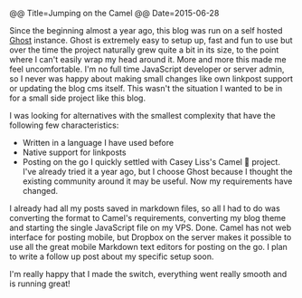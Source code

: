 @@ Title=Jumping on the Camel
@@ Date=2015-06-28

Since the beginning almost a year ago, this blog was run on a self hosted [Ghost][1] instance. Ghost is extremely easy to setup up, fast and fun to use but over the time the project naturally grew quite a bit in its size, to the point where I can't easily wrap my head around it. More and more this made me feel uncomfortable. I'm no full time JavaScript developer or server admin,  so I never was happy about making small changes like own linkpost support or updating the blog cms itself. This wasn't the situation I wanted to be in for a small side project like this blog.

I was looking for alternatives with the smallest complexity that have the following few characteristics:
- Written in a language I have used before
- Native support for linkposts 
- Posting on the go
I quickly settled with Casey Liss's Camel 🐪 project. I've already tried it a year ago, but I choose Ghost because I thought the existing community around it may be useful. Now my requirements have changed.

I already had all my posts saved in markdown files, so all I had to do was converting the format to Camel's requirements, converting my blog theme and starting the single JavaScript file on my VPS. Done.
Camel has not web interface for posting mobile, but Dropbox on the server makes it possible to use all the great mobile Markdown text editors for posting on the go. I plan to write a follow up post about my specific setup soon. 

I'm really happy that I made the switch, everything went really smooth and is running great!

[1]:	https://ghost.org